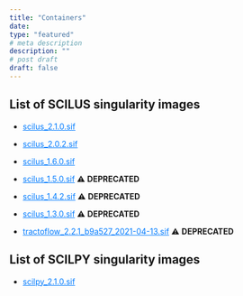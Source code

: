 ```yaml
---
title: "Containers"
date:
type: "featured"
# meta description
description: ""
# post draft
draft: false
---
```


<style>
  .highlight-link {
    color: #007bff !important;
  }
</style>

## List of SCILUS singularity images

- <a href="containers/scilus_2.1.0.sif" download="containers/scilus_2.1.0.sif" class="highlight-link">scilus_2.1.0.sif</a>

- <a href="containers/scilus_2.0.2.sif" download="containers/scilus_2.0.2.sif" class="highlight-link">scilus_2.0.2.sif</a>
 
- <a href="containers/scilus_1.6.0.sif" download="containers/scilus_1.6.0.sif" class="highlight-link">scilus_1.6.0.sif</a>

- <a href="containers/scilus_1.5.0.sif" download="containers/scilus_1.5.0.sif" class="highlight-link">scilus_1.5.0.sif</a> ⚠️ **DEPRECATED**

- <a href="containers/scilus_1.4.2.sif" download="containers/scilus_1.4.2.sif" class="highlight-link">scilus_1.4.2.sif</a> ⚠️ **DEPRECATED**

- <a href="containers/scilus_1.3.0.sif" download="containers/scilus_1.3.0.sif" class="highlight-link">scilus_1.3.0.sif</a> ⚠️ **DEPRECATED**

- <a href="containers/tractoflow_2.2.1_b9a527_2021-04-13.sif" download="containers/tractoflow_2.2.1_b9a527_2021-04-13.sif" class="highlight-link">tractoflow_2.2.1_b9a527_2021-04-13.sif</a> ⚠️ **DEPRECATED**

## List of SCILPY singularity images

- <a href="containers/scilpy_2.1.0.sif" download="containers/scilpy_2.1.0.sif" class="highlight-link">scilpy_2.1.0.sif</a>

